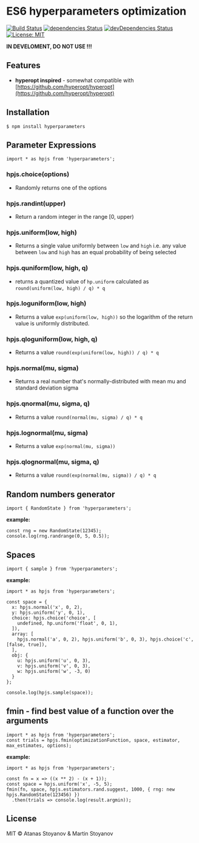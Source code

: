 # ES6 hyperparameters optimization

[![Build Status](https://travis-ci.org/atanasster/hyperparameters.svg?branch=master)](https://travis-ci.org/atanasster/hyperparameters) [![dependencies Status](https://david-dm.org/atanasster/hyperjs/status.svg)](https://david-dm.org/atanasster/hyperjs) [![devDependencies Status](https://david-dm.org/atanasster/hyperjs/dev-status.svg)](https://david-dm.org/atanasster/hyperjs?type=dev) [![License: MIT](https://img.shields.io/badge/License-MIT-blue.svg)](https://opensource.org/licenses/MIT)

**IN DEVELOMENT, DO NOT USE !!!**



## Features

* **hyperopt inspired** - somewhat compatible with [https://github.com/hyperopt/hyperopt](https://github.com/hyperopt/hyperopt) 



## Installation

  ```
  $ npm install hyperparameters
  ```


## Parameter Expressions

  ```
  import * as hpjs from 'hyperparameters';
  ```

### hpjs.choice(options)

- Randomly returns one of the options

### hpjs.randint(upper)

- Return a random integer in the range [0, upper)

### hpjs.uniform(low, high)

- Returns a single value uniformly between `low` and `high` i.e. any value between `low` and `high` has an equal probability of being selected

### hpjs.quniform(low, high, q)

- returns a quantized value of `hp.uniform` calculated as `round(uniform(low, high) / q) * q`

### hpjs.loguniform(low, high)

- Returns a value `exp(uniform(low, high))` so the logarithm of the return value is uniformly distributed.

### hpjs.qloguniform(low, high, q)

- Returns a value `round(exp(uniform(low, high)) / q) * q`

### hpjs.normal(mu, sigma)

- Returns a real number that's normally-distributed with mean mu and standard deviation sigma

### hpjs.qnormal(mu, sigma, q)

- Returns a value `round(normal(mu, sigma) / q) * q`

### hpjs.lognormal(mu, sigma)

- Returns a value `exp(normal(mu, sigma))`

### hpjs.qlognormal(mu, sigma, q)

- Returns a value `round(exp(normal(mu, sigma)) / q) * q`



## Random numbers generator

  ```
  import { RandomState } from 'hyperparameters';
  ```
  
  **example:**
  ```
  const rng = new RandomState(12345);
  console.log(rng.randrange(0, 5, 0.5));

  ```


## Spaces

  ```
  import { sample } from 'hyperparameters';
  ```
  
  **example:**
  ```
  import * as hpjs from 'hyperparameters';
  
  const space = {
    x: hpjs.normal('x', 0, 2),
    y: hpjs.uniform('y', 0, 1),
    choice: hpjs.choice('choice', [
      undefined, hp.uniform('float', 0, 1),
    ]),
    array: [
      hpjs.normal('a', 0, 2), hpjs.uniform('b', 0, 3), hpjs.choice('c', [false, true]),
    ],
    obj: {
      u: hpjs.uniform('u', 0, 3),
      v: hpjs.uniform('v', 0, 3),
      w: hpjs.uniform('w', -3, 0)
    }
  };

  console.log(hpjs.sample(space));

  ```
## fmin - find best value of a function over the arguments 

  ```
  import * as hpjs from 'hyperparameters';
  const trials = hpjs.fmin(optimizationFunction, space, estimator, max_estimates, options); 
  ```
  
  **example:**
  ```
  import * as hpjs from 'hyperparameters';

  const fn = x => ((x ** 2) - (x + 1));
  const space = hpjs.uniform('x', -5, 5);
  fmin(fn, space, hpjs.estimators.rand.suggest, 1000, { rng: new hpjs.RandomState(123456) })
    .then(trials => console.log(result.argmin));
  ```
## License

MIT © Atanas Stoyanov & Martin Stoyanov
